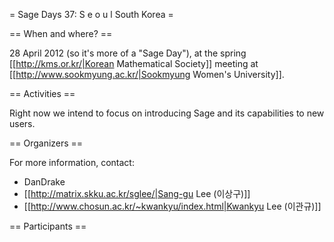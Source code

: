 = Sage Days 37: S e o u l South Korea =

== When and where? ==

28 April 2012 (so it's more of a "Sage Day"), at the spring [[http://kms.or.kr/|Korean Mathematical Society]] meeting at [[http://www.sookmyung.ac.kr/|Sookmyung Women's University]].

== Activities ==

Right now we intend to focus on introducing Sage and its capabilities to new users.

== Organizers ==

For more information, contact:

  * DanDrake
  * [[http://matrix.skku.ac.kr/sglee/|Sang-gu Lee (이상구)]]
  * [[http://www.chosun.ac.kr/~kwankyu/index.html|Kwankyu Lee (이관규)]]

== Participants ==
